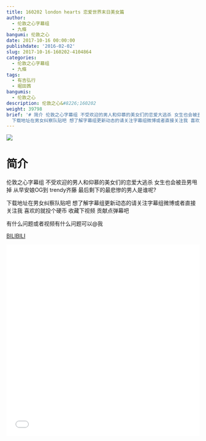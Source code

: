 ```yaml
---
title: 160202 london hearts 恋爱世界末日美女篇
author:
  - 伦敦之心字幕组
  - 九條
bangumi: 伦敦之心
date: 2017-10-16 00:00:00
publishdate: '2016-02-02'
slug: 2017-10-16-160202-4104864
categories:
  - 伦敦之心字幕组
  - 九條
tags:
  - 有吉弘行
  - 堀田茜
bangumis:
  - 伦敦之心
description: 伦敦之心&#8226;160202
weight: 39798
brief: '# 简介 伦敦之心字幕组 不受欢迎的男人和仰慕的美女们的恋爱大逃杀 女生也会被丑男甩掉 从早安娘OG到 trendy齐藤 最后剩下的最悲惨的男人是谁呢?
  下载地址在男女纠察队贴吧 想了解字幕组更新动态的请关注字幕组微博或者直接关注我 喜欢的就投个硬币 收藏下视频 贡献点弹幕吧 有什么问题或者视频有什么问题可以@我'
---
```


![](https://i.imgur.com/x6rPl3a.jpg)

# 简介  
伦敦之心字幕组 不受欢迎的男人和仰慕的美女们的恋爱大逃杀 女生也会被丑男甩掉 从早安娘OG到 trendy齐藤 最后剩下的最悲惨的男人是谁呢?


下载地址在男女纠察队贴吧 想了解字幕组更新动态的请关注字幕组微博或者直接关注我 喜欢的就投个硬币 收藏下视频 贡献点弹幕吧


有什么问题或者视频有什么问题可以@我

  [BILIBILI](https://www.bilibili.com/video/av4104864/)


<div class="vcontainer">  <iframe class='video' src="//www.bilibili.com/blackboard/player.html?aid=4104864" width="100%" height="500" frameborder="0" allowfullscreen="allowfullscreen"></iframe></div>
